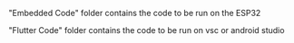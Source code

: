 "Embedded Code" folder contains the code to be run on the ESP32

"Flutter Code" folder contains the code to be run on vsc or android studio
